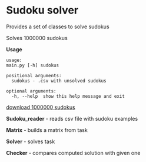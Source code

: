 # Sudoku solver

Provides a set of classes to solve sudokus

Solves 1000000 sudokus

__Usage__

```
usage:
main.py [-h] sudokus

positional arguments:
  sudokus - .csv with unsolved sudokus

optional arguments:
  -h, --help  show this help message and exit
```

[download 1000000 sudokus](https://drive.google.com/file/d/1tH7WqOxoG-9k5lRZlEU4HM_mHh10_HlD/view?usp=sharing)

__Sudoku_reader__ - reads csv file with sudoku examples

__Matrix__ - builds a matrix from task

__Solver__ - solves task

__Checker__ - compares computed solution with given one
